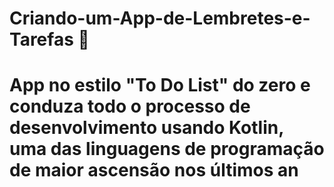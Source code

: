 
# Criando-um-App-de-Lembretes-e-Tarefas 📝
# App no estilo "To Do List" do zero e conduza todo o processo de desenvolvimento usando Kotlin, uma das linguagens de programação de maior ascensão nos últimos an
